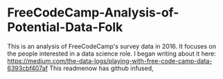 # FreeCodeCamp-Analysis-of-Potential-Data-Folk

This is an analysis of FreeCodeCamp's survey data in 2016. It focuses on the people interested in a data science role.
I began writing about it here: https://medium.com/the-data-logs/playing-with-free-code-camp-data-6393cbf407af
This readmenow has github infused,